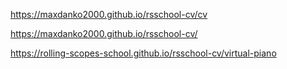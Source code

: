 https://maxdanko2000.github.io/rsschool-cv/cv

https://maxdanko2000.github.io/rsschool-cv/

https://rolling-scopes-school.github.io/rsschool-cv/virtual-piano
